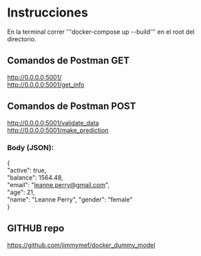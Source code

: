 # Instrucciones
En la terminal correr '''docker-compose up --build''' en el root del directorio. 

## Comandos de Postman GET
http://0.0.0.0:5001/  
http://0.0.0.0:5001/get_info  

## Comandos de Postman POST
http://0.0.0.0:5001/validate_data  
http://0.0.0.0:5001/make_prediction  

### Body (JSON): 
   
{  
    "active": true,  
    "balance": 1564.48,  
    "email": "leanne.perry@gmail.com",  
    "age": 21,  
    "name": "Leanne Perry",
    "gender": "female"  
}

## GITHUB repo
https://github.com/jimmymef/docker_dummy_model